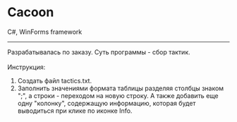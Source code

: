 # Cacoon
C#, WinForms framework
***
Разрабатывалась по заказу. Суть программы - сбор тактик.
<br><br>
Инструкция:
<br>
1. Создать файл tactics.txt.
2. Заполнить значениями формата таблицы разделяя столбцы знаком ";", а строки - переходом на новую строку. А также добавить еще одну "колонку", содержащую информацию, которая будет выводиться при клике по иконке Info.
